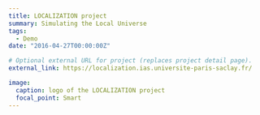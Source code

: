 ```yaml
---
title: LOCALIZATION project
summary: Simulating the Local Universe 
tags:
  - Demo
date: "2016-04-27T00:00:00Z"

# Optional external URL for project (replaces project detail page).
external_link: https://localization.ias.universite-paris-saclay.fr/

image:
  caption: logo of the LOCALIZATION project
  focal_point: Smart
---
```

